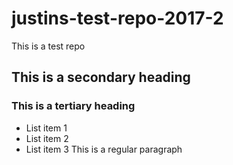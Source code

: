 # justins-test-repo-2017-2
This is a test repo
## This is a secondary heading
### This is a tertiary heading
* List item 1
* List item 2
* List item 3
This is a regular paragraph
